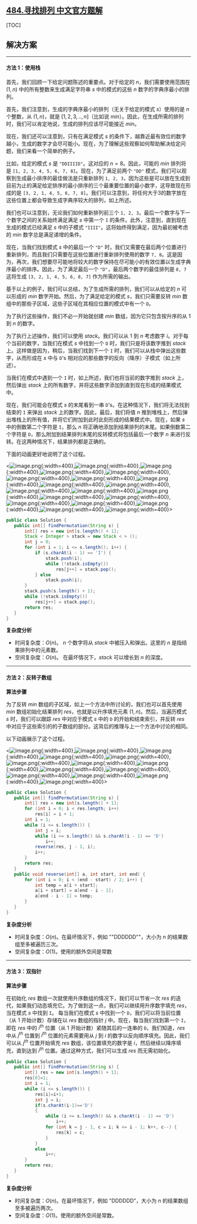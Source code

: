 ## [484.寻找排列 中文官方题解](https://leetcode.cn/problems/find-permutation/solutions/100000/xun-zhao-pai-lie-by-leetcode-solution-ejis)

[TOC] 

 ## 解决方案 

---

 #### 方法 1：使用栈

 首先，我们回顾一下给定问题陈述的重要点。对于给定的 $n$，我们需要使用范围在 $(1,n)$ 中的所有整数来生成满足字符串 $s$ 中的模式的这些 $n$ 数字的字典序最小的排列。

 首先，我们注意到，生成的字典序最小的排列（无关于给定的模式 $s$）使用的是 $n$ 个整数，从 $(1,n)$，就是 $[1, 2, 3,.., n]$（比如说 $min$）。因此，在生成所需的排列时，我们可以肯定地说，生成的排列应该尽可能接近 $min$。

 现在，我们还可以注意到，只有在满足模式 $s$ 的条件下，越靠近最有效位的数字越小，生成的数字才会尽可能小。现在，为了理解这些观察如何帮助解决给定问题，我们来看一个简单的例子。

 比如，给定的模式 $s$ 是 `"DDIIIID"`。这对应的 $n=8$。因此，可能的 $min$ 排列将是 `[1, 2, 3, 4, 5, 6, 7, 8]`。现在，为了满足前两个 `"DD"` 模式，我们可以观察到生成最小排序的最佳做法是只重新排列 `1, 2, 3`，因为这些是可以放在生成到目前为止的满足给定排序的最小排序的三个最重要位置的最小数字，这导致现在形成的是 `[3, 2, 1, 4, 5, 6, 7, 8]`。我们可以注意到，将任何大于3的数字放在这些位置上都会导致生成字典序较大的排列，如上所述。

 我们也可以注意到，无论我们如何重新排列前三个 `1, 2, 3`，最后一个数字与下一个数字之间的关系始终满足满足 $s$ 中第一个 `I` 的条件。此外，注意到，直到现在生成的模式已经满足 $s$ 中的子模式 `"IIII"`。这将始终得到满足，因为最初被考虑的 $min$ 数字总是满足递增的条件。

 现在，当我们找到模式 $s$ 中的最后一个 `"D"` 时，我们又需要在最后两个位置进行重新排列，而且我们只需要在这些位置进行重新排列使用的数字 `7, 8`。这是因为，再次，我们想要尽可能地将较大的数字保持在尽可能小的有效位置以生成字典序最小的排序。因此，为了满足最后一个 `"D"`，最后两个数字的最佳排列是 `8, 7` 这将生成 `[3, 2, 1, 4, 5, 6, 8, 7]` 作为所需的输出。

 基于以上的例子，我们可以总结，为了生成所需的排列，我们可以从给定的 $n$ 可以形成的 $min$ 数字开始。然后，为了满足给定的模式 $s$，我们只需要反转 $min$ 数组中的那些子区域，这些子区域在其相应位置的模式中有一个 `D`。

 为了执行这些操作，我们不必一开始就创建 $min$ 数组，因为它只包含按升序的从 $1$ 到 $n$ 的数字。

 为了执行上述操作，我们可以使用 $stack$。我们可以从 $1$ 到 $n$ 考虑数字 $i$。对于每个当前的数字，当我们在模式 $s$ 中找到一个 `D` 时，我们只是将该数字推到 $stack$ 上。这样做是因为，稍后，当我们找到下一个 `I` 时，我们可以从栈中弹出这些数字，从而形成在 $s$ 中与 `D`'s 相对应的那些数字的反向（降序）子模式（如上所述）。

 当我们在模式中遇到一个 `I` 时，如上所述，我们也将当前的数字推到 $stack$ 上，然后弹出 $stack$ 上的所有数字，并将这些数字添加到直到现在形成的结果模式中。

 现在，我们可能会在模式 $s$ 的末尾看到一串 `D`'s。在这种情况下，我们将无法找到结束的 `I` 来弹出 $stack$ 上的数字。因此，最后，我们将值 $n$ 推到堆栈上，然后弹出堆栈上的所有值，并将它们附加到此时此刻形成的结果模式中。现在，如果 $s$ 中的倒数第二个字符是 `I`，那么 $n$ 将正确地添加到结果排列的末尾。如果倒数第二个字符是 `D`，那么附加到结果排列末尾的反转模式将包括最后一个数字 $n$ 来进行反转。在这两种情况下，结果排列都是正确的。

 下面的动画更好地说明了这个过程。

 <![image.png](https://pic.leetcode.cn/1691993330-WzfWmU-image.png){:width=400},![image.png](https://pic.leetcode.cn/1691993333-eAiXRh-image.png){:width=400},![image.png](https://pic.leetcode.cn/1691993335-Plzync-image.png){:width=400},![image.png](https://pic.leetcode.cn/1691993338-gDjRUx-image.png){:width=400},![image.png](https://pic.leetcode.cn/1691993340-WQianR-image.png){:width=400},![image.png](https://pic.leetcode.cn/1691993343-jtsQrK-image.png){:width=400},![image.png](https://pic.leetcode.cn/1691993346-RuRbWj-image.png){:width=400},![image.png](https://pic.leetcode.cn/1691993348-aymevb-image.png){:width=400},![image.png](https://pic.leetcode.cn/1691993353-RhegtB-image.png){:width=400},![image.png](https://pic.leetcode.cn/1691993356-rCDYCI-image.png){:width=400},![image.png](https://pic.leetcode.cn/1691993359-tKcjGz-image.png){:width=400},![image.png](https://pic.leetcode.cn/1691993361-KANDae-image.png){:width=400},![image.png](https://pic.leetcode.cn/1691993365-sYECYh-image.png){:width=400},![image.png](https://pic.leetcode.cn/1691993368-qcmGgc-image.png){:width=400},![image.png](https://pic.leetcode.cn/1691993371-pVwNZR-image.png){:width=400},![image.png](https://pic.leetcode.cn/1691993374-dyBeed-image.png){:width=400},![image.png](https://pic.leetcode.cn/1691993378-NcdiJh-image.png){:width=400},![image.png](https://pic.leetcode.cn/1691993381-JJNCXF-image.png){:width=400},![image.png](https://pic.leetcode.cn/1691993384-HaaOrU-image.png){:width=400},![image.png](https://pic.leetcode.cn/1691993387-OWgHwz-image.png){:width=400}>

 ```Java [slu1]
public class Solution {
    public int[] findPermutation(String s) {
        int[] res = new int[s.length() + 1];
        Stack < Integer > stack = new Stack < > ();
        int j = 0;
        for (int i = 1; i <= s.length(); i++) {
            if (s.charAt(i - 1) == 'I') {
                stack.push(i);
                while (!stack.isEmpty())
                    res[j++] = stack.pop();
            } else
                stack.push(i);
        }
        stack.push(s.length() + 1);
        while (!stack.isEmpty())
            res[j++] = stack.pop();
        return res;
    }
}
 ```

 **复杂度分析** 

 * 时间复杂度：$O(n)$。 $n$ 个数字将从 $stack$ 中被压入和弹出。这里的 $n$ 是指结果排列中的元素数。
 * 空间复杂度：$O(n)$。 在最坏情况下，$stack$ 可以增长到 $n$ 的深度。

---

 #### 方法 2：反转子数组

 **算法步骤** 

 为了反转 $min$ 数组的子区域，如上一个方法中所讨论的，我们也可以首先使用 $min$ 数组初始化结果排列 $res$，也就是以升序填充元素 $(1,n)$。然后，当遍历模式 $s$ 时，我们可以跟踪 $res$ 中对应于模式 $s$ 中的 `D` 的开始和结束索引，并反转 $res$ 中对应于这些索引的的子数组的部分。这背后的推理与上一个方法中讨论的相同。

 以下动画展示了这个过程。

 <![image.png](https://pic.leetcode.cn/1691994434-VzIoHC-image.png){:width=400},![image.png](https://pic.leetcode.cn/1691994438-emBnhh-image.png){:width=400},![image.png](https://pic.leetcode.cn/1691994441-wYRrwA-image.png){:width=400},![image.png](https://pic.leetcode.cn/1691994444-tHWVRg-image.png){:width=400},![image.png](https://pic.leetcode.cn/1691994446-EzeOtI-image.png){:width=400},![image.png](https://pic.leetcode.cn/1691994589-vlEDap-image.png){:width=400},![image.png](https://pic.leetcode.cn/1691994449-jmnAQm-image.png){:width=400},![image.png](https://pic.leetcode.cn/1691994451-FbTsUi-image.png){:width=400},![image.png](https://pic.leetcode.cn/1691994454-gCBkSv-image.png){:width=400},![image.png](https://pic.leetcode.cn/1691994458-qwVprU-image.png){:width=400},![image.png](https://pic.leetcode.cn/1691994461-HAfjZv-image.png){:width=400},![image.png](https://pic.leetcode.cn/1691994464-DFawHZ-image.png){:width=400},![image.png](https://pic.leetcode.cn/1691994467-UgwfVZ-image.png){:width=400},![image.png](https://pic.leetcode.cn/1691994470-XmKsih-image.png){:width=400}>

 ```Java [slu2]
 public class Solution {
    public int[] findPermutation(String s) {
        int[] res = new int[s.length() + 1];
        for (int i = 0; i < res.length; i++)
            res[i] = i + 1;
        int i = 1;
        while (i <= s.length()) {
            int j = i;
            while (i <= s.length() && s.charAt(i - 1) == 'D')
                i++;
            reverse(res, j - 1, i);
            i++;
        }
        return res;
    }
    public void reverse(int[] a, int start, int end) {
        for (int i = 0; i < (end - start) / 2; i++) {
            int temp = a[i + start];
            a[i + start] = a[end - i - 1];
            a[end - i - 1] = temp;
        }
    }
}
 ```

 **复杂度分析** 

 * 时间复杂度：$O(n)$。在最坏情况下，例如 ""DDDDDD""，大小为 $n$ 的结果数组至多被遍历三次。
 * 空间复杂度：$O(1)$。使用的额外空间是常数

---

#### 方法 3：双指针

**算法步骤** 

 在初始化 $res$ 数组一次就使用升序数组的情况下，我们可以节省一次 $res$ 的迭代，如果我们动态填充它。为了做到这一点，我们可以继续用升序数字填充 $res$，当在模式 $s$ 中找到 `I`。 每当我们在模式 $s$ 中找到一个 `D`，我们可以将当前位置（从 1 开始计数）存储在以 $res$ 数组的指针 $j$ 中。现在，每当我们找到第一个 `I`，即在 $res$ 中的 $i^{th}$ 位置（从 1 开始计数）紧随其后的一连串的 `D`，我们知道，$res$ 中从 $j^{th}$ 位置到 $i^{th}$ 位置的元素需要用从 $j$ 到 $i$ 的数字以反向顺序填充。因此，我们可以从 $j^{th}$ 位置开始填充 $res$ 数组，该位置填充的数字是 $i$，然后继续以降序填充，直到达到 $i^{th}$ 位置。通过这种方式，我们可以生成 $res$ 而无需初始化。

 ```Java [slu3]
 public class Solution {
    public int[] findPermutation(String s) {
        int[] res = new int[s.length() + 1];
        res[0]=1;
        int i = 1;
        while (i <= s.length()) {
            res[i]=i+1;
            int j = i;
            if(s.charAt(i-1)=='D')
            {
                while (i <= s.length() && s.charAt(i - 1) == 'D')
                    i++;
                for (int k = j - 1, c = i; k <= i - 1; k++, c--) {
                    res[k] = c;
                }
            }
            else
                i++;
        }
        return res;
    }
}
 ```

**复杂度分析**

 * 时间复杂度：$O(n)$。在最坏情况下，例如 "DDDDDD"，大小为 $n$ 的结果数组至多被遍历两次。
 * 空间复杂度：$O(1)$。使用的额外空间是常数。